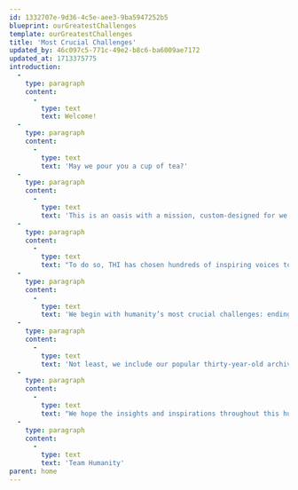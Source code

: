 ```yaml
---
id: 1332707e-9d36-4c5e-aee3-9ba5947252b5
blueprint: ourGreatestChallenges
template: ourGreatestChallenges
title: 'Most Crucial Challenges'
updated_by: 46c097c5-771c-49e2-b8c6-ba6009ae7172
updated_at: 1713375775
introduction:
  -
    type: paragraph
    content:
      -
        type: text
        text: Welcome!
  -
    type: paragraph
    content:
      -
        type: text
        text: 'May we pour you a cup of tea?'
  -
    type: paragraph
    content:
      -
        type: text
        text: 'This is an oasis with a mission, custom-designed for we the people to linger, to consider how to rescue our humanity.'
  -
    type: paragraph
    content:
      -
        type: text
        text: "To do so, THI has chosen hundreds of inspiring voices to guide and encourage each of\_\_us in creating\_\_--\_\_or in re-imagining\_\_--\_\_our role as a changemaker, for our community, our country, or our planet."
  -
    type: paragraph
    content:
      -
        type: text
        text: 'We begin with humanity’s most crucial challenges: ending war, saving democracy, and solving climate change. From there, we introduce you to the world’s thirty most respected non-profits and the opportunity to contribute to their life-saving work.'
  -
    type: paragraph
    content:
      -
        type: text
        text: 'Not least, we include our popular thirty-year-old archive of empowering Commencement Speeches, as well as our new blueprint for Peace Gatherings, designed to radically expand the understanding that ending war is not only necessary but also possible.'
  -
    type: paragraph
    content:
      -
        type: text
        text: "We hope the insights and inspirations throughout this humanitarian oasis\_\_--\_\_presented on the wings of essays, photographs, speeches, artwork, film, literature, poetry, and music\_\_--\_\_move you to help fan the breezes of our shared humanity into the winds of change that we so urgently need."
  -
    type: paragraph
    content:
      -
        type: text
        text: 'Team Humanity'
parent: home
---
```

